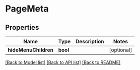 # PageMeta

## Properties
Name | Type | Description | Notes
------------ | ------------- | ------------- | -------------
**hideMenuChildren** | **bool** |  | [optional] 

[[Back to Model list]](../README.md#documentation-for-models) [[Back to API list]](../README.md#documentation-for-api-endpoints) [[Back to README]](../README.md)



